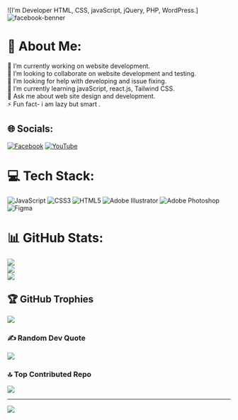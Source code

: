 ![I'm Developer HTML, CSS, javaScript, jQuery, PHP, WordPress.]
![facebook-benner](https://github.com/khabbab50/khabbab50/assets/134792152/df6ddba5-db7f-4c4f-a895-5e3537b51d9f)

# 💫 About Me:
👨 I’m currently working on website development. <br>👯 I’m looking to collaborate on website development and testing.<br>🤝 I’m looking for help with developing and issue fixing.<br>🌱 I’m currently learning javaScript, react.js, Tailwind CSS.<br>💬 Ask me about web site design and development.<br>⚡ Fun fact- i am lazy but smart .


## 🌐 Socials:
[![Facebook](https://img.shields.io/badge/Facebook-%231877F2.svg?logo=Facebook&logoColor=white)](https://facebook.com/https://www.facebook.com/khabbab51) [![YouTube](https://img.shields.io/badge/YouTube-%23FF0000.svg?logo=YouTube&logoColor=white)](https://youtube.com/@@virtual_gibon) 

# 💻 Tech Stack:
![JavaScript](https://img.shields.io/badge/javascript-%23323330.svg?style=for-the-badge&logo=javascript&logoColor=%23F7DF1E) ![CSS3](https://img.shields.io/badge/css3-%231572B6.svg?style=for-the-badge&logo=css3&logoColor=white) ![HTML5](https://img.shields.io/badge/html5-%23E34F26.svg?style=for-the-badge&logo=html5&logoColor=white) ![Adobe Illustrator](https://img.shields.io/badge/adobe%20illustrator-%23FF9A00.svg?style=for-the-badge&logo=adobe%20illustrator&logoColor=white) ![Adobe Photoshop](https://img.shields.io/badge/adobe%20photoshop-%2331A8FF.svg?style=for-the-badge&logo=adobe%20photoshop&logoColor=white) ![Figma](https://img.shields.io/badge/figma-%23F24E1E.svg?style=for-the-badge&logo=figma&logoColor=white)
# 📊 GitHub Stats:
![](https://github-readme-stats.vercel.app/api?username=khabbab50&theme=radical&hide_border=false&include_all_commits=false&count_private=false)<br/>
![](https://github-readme-streak-stats.herokuapp.com/?user=khabbab50&theme=radical&hide_border=false)<br/>
![](https://github-readme-stats.vercel.app/api/top-langs/?username=khabbab50&theme=radical&hide_border=false&include_all_commits=false&count_private=false&layout=compact)

## 🏆 GitHub Trophies
![](https://github-profile-trophy.vercel.app/?username=khabbab50&theme=radical&no-frame=false&no-bg=true&margin-w=4)

### ✍️ Random Dev Quote
![](https://quotes-github-readme.vercel.app/api?type=horizontal&theme=radical)

### 🔝 Top Contributed Repo
![](https://github-contributor-stats.vercel.app/api?username=khabbab50&limit=5&theme=radical&combine_all_yearly_contributions=true)

---
[![](https://visitcount.itsvg.in/api?id=khabbab50&icon=1&color=10)](https://visitcount.itsvg.in)

<!-- Proudly created with GPRM ( https://gprm.itsvg.in ) -->
